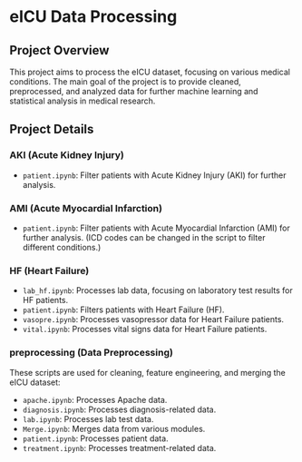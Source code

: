# eICU Data Processing

## Project Overview

This project aims to process the eICU dataset, focusing on various medical conditions. The main goal of the project is to provide cleaned, preprocessed, and analyzed data for further machine learning and statistical analysis in medical research.

## Project Details

### AKI (Acute Kidney Injury)
- `patient.ipynb`: Filter patients with Acute Kidney Injury (AKI) for further analysis.

### AMI (Acute Myocardial Infarction)
- `patient.ipynb`: Filter patients with Acute Myocardial Infarction (AMI) for further analysis.
(ICD codes can be changed in the script to filter different conditions.)

### HF (Heart Failure)
- `lab_hf.ipynb`: Processes lab data, focusing on laboratory test results for HF patients.
- `patient.ipynb`: Filters patients with Heart Failure (HF).
- `vasopre.ipynb`: Processes vasopressor data for Heart Failure patients.
- `vital.ipynb`: Processes vital signs data for Heart Failure patients.

### preprocessing (Data Preprocessing)
These scripts are used for cleaning, feature engineering, and merging the eICU dataset:
- `apache.ipynb`: Processes Apache data.
- `diagnosis.ipynb`: Processes diagnosis-related data.
- `lab.ipynb`: Processes lab test data.
- `Merge.ipynb`: Merges data from various modules.
- `patient.ipynb`: Processes patient data.
- `treatment.ipynb`: Processes treatment-related data.
